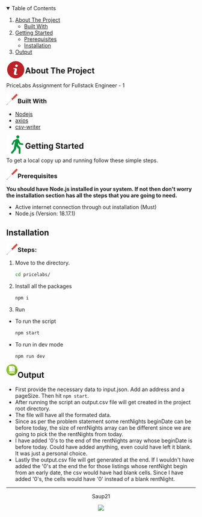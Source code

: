 <!-- TABLE OF CONTENTS -->
<details open="open">
    <summary>Table of Contents</summary>
    <ol>
    <li>
        <a href="#about-the-project">About The Project</a>
        <ul>
            <li><a href="#built-with">Built With</a></li>
        </ul>
    </li>
    <li>
        <a href="#getting-started">Getting Started</a>
        <ul>
            <li><a href="#prerequisites">Prerequisites</a></li>
            <li><a href="#installation">Installation</a></li>
        </ul>
    </li>
    <li>
        <a href="#output">Output</a>
    </li>
    </ol>
</details>

<!-- ABOUT THE PROJECT -->
<img align="left" src="./icons/about-icon.png" width="50px" height="50px" />

## About The Project

PriceLabs Assignment for Fullstack Engineer - 1

<img align="left" src="./icons/build-icon.png" width="30px" height="30px" round="-3px"/>

### Built With

- [Nodejs](https://nodejs.org/en/docs)
- [axios](https://www.npmjs.com/package/axios)
- [csv-writer](https://npmjs.com/package/csv-writer)

<!-- GETTING STARTED -->
<img align="left" src="./icons/walking-man-icon.png" width="50px" height="50px" />

## Getting Started

To get a local copy up and running follow these simple steps.

<img align="left" src="./icons/build-icon.png" width="30px" height="30px" />

### Prerequisites

  **You should have Node.js installed in your system. If not then don't worry the installation section has all the steps that you are going to need.**
- Active internet connection through out installation (Must)
- Node.js (Version: 18.17.1)

## Installation

<img align="left" src="./icons/build-icon.png" width="30px" height="30px" />

### Steps:

1. Move to the directory.
    ```sh
    cd pricelabs/
    ```
1. Install all the packages
    ```sh
    npm i
    ```
1. Run
  - To run the script
    ```sh
    npm start
    ```
  - To run in dev mode
    ```sh
    npm run dev
    ```

<img align="left" src="./icons/csv-logo.png" width="30px" height="30px" />

## Output

- First provide the necessary data to input.json. Add an address and a pageSize. Then hit `npm start`.
- After running the script an output.csv file will get created in the project root directory. 
- The file will have all the formated data. 
- Since as per the problem statement some rentNights beginDate can be before today, the size of rentNights array can be different since we are going to pick the the rentNights from today.
- I have added '0's to the end of the rentNights array whose beginDate is before today. Could have added anything, even could have left it blank. It was just a personal choice. 
- Lastly the output.csv file will get generated at the end. If I wouldn't have added the '0's at the end the for those listings whose rentNight begin from an early date, the csv would have had blank cells. Since I have added '0's, the cells would have '0' instead of a blank rentNight.


---

<p align="center">Saup21</p>
<p align="center">
    <a href="https://github.com/Saup21/">
        <img src="https://user-images.githubusercontent.com/58631762/120077716-60cded80-c0c9-11eb-983d-80dfa5862d8a.png" width="19">
    </a>
</p>